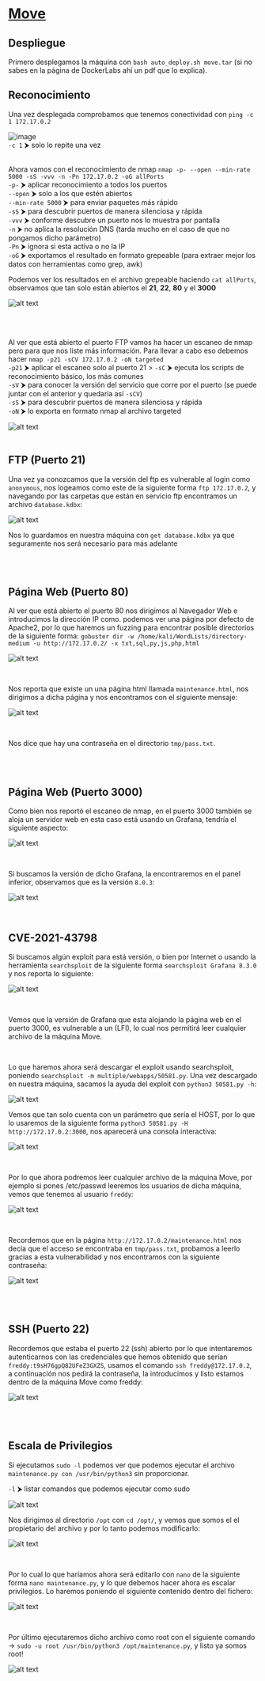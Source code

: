 # [Move](https://dockerlabs.es/)

## Despliegue

Primero desplegamos la máquina con ```bash auto_deploy.sh move.tar``` (si no sabes en la página de DockerLabs ahí un pdf que lo explica).


## Reconocimiento

Una vez desplegada comprobamos que tenemos conectividad con ```ping -c 1 172.17.0.2``` 
<br>

![image](https://github.com/TerrorAterrador/WriteUps/assets/146730674/af4d0189-b640-4576-aca6-3c02c75c9434)
<br>
`-c 1` ⮞ solo lo repite una vez<br>
<br>

Ahora vamos con el reconocimiento de nmap ```nmap -p- --open --min-rate 5000 -sS -vvv -n -Pn 172.17.0.2 -oG allPorts``` <br>
`-p-` ⮞ aplicar reconocimiento a todos los puertos <br>
`--open` ⮞ solo a los que estén abiertos <br>
`--min-rate 5000` ⮞ para enviar paquetes más rápido <br> 
`-sS` ⮞ para descubrir puertos de manera silenciosa y rápida <br> 
`-vvv` ⮞ conforme descubre un puerto nos lo muestra por pantalla <br> 
`-n` ⮞ no aplica la resolución DNS (tarda mucho en el caso de que no pongamos dicho parámetro)<br> 
`-Pn` ⮞ ignora si esta activa o no la IP<br> 
`-oG` ⮞ exportamos el resultado en formato grepeable (para extraer mejor los datos con herramientas como grep, awk)
<br>

Podemos ver los resultados en el archivo grepeable haciendo ```cat allPorts```, observamos que tan solo están abiertos el **21**, **22**, **80** y el **3000**
<br>

![alt text](image.png)

<br>
<br>

Al ver que está abierto el puerto FTP vamos ha hacer un escaneo de nmap pero para que nos liste más información. Para llevar a cabo eso debemos hacer ```nmap -p21 -sCV 172.17.0.2 -oN targeted``` <br>
`-p21` ⮞ aplicar el escaneo solo al puerto 21 >
`-sC` ⮞ ejecuta los scripts de reconocimiento básico, los más comunes <br> 
`-sV` ⮞ para conocer la versión del servicio que corre por el puerto (se puede juntar con el anterior y quedaría así `-sCV`)<br> 
`-sS` ⮞ para descubrir puertos de manera silenciosa y rápida <br> 
`-oN` ⮞ lo exporta en formato nmap al archivo targeted 
<br>

![alt text](image-1.png)
<br>
<br>

## FTP (Puerto 21)

Una vez ya conozcamos que la versión del ftp es vulnerable al login como `anonymous`, nos logeamos como este de la siguiente forma `ftp 172.17.0.2`, y navegando por las carpetas que están en servicio ftp encontramos un archivo `database.kdbx`:
<br>

![alt text](image-2.png)
<br>

Nos lo guardamos en nuestra máquina con `get database.kdbx` ya que seguramente nos será necesario para más adelante

<br>
<br>

## Página Web (Puerto 80)

Al ver que está abierto el puerto 80 nos dirigimos al Navegador Web e introducimos la dirección IP como. podemos ver una página por defecto de Apache2, por lo que haremos un fuzzing para encontrar posible directorios de la siguiente forma: `gobuster dir -w /home/kali/WordLists/directory-medium -u http://172.17.0.2/ -x txt,sql,py,js,php,html`
<br>

![alt text](image-3.png)

<br>

Nos reporta que existe un una página html llamada `maintenance.html`, nos dirigimos a dicha página y nos encontramos con el siguiente mensaje:
<br>

![alt text](image-4.png)

<br>

Nos dice que hay una contraseña en el directorio `tmp/pass.txt`.

<br>
<br>

## Página Web (Puerto 3000)

Como bien nos reportó el escaneo de nmap, en el puerto 3000 también se aloja un servidor web en esta caso está usando un Grafana, tendría el siguiente aspecto:
<br>

![alt text](image-5.png)

<br>

Si buscamos la versión de dicho Grafana, la encontraremos en el panel inferior, observamos que es la versión `8.0.3`:
<br>

![alt text](image-6.png)

<br>


## CVE-2021-43798

Si buscamos algún exploit para está versión, o bien por Internet o usando la herramienta `searchsploit` de la siguiente forma `searchsploit Grafana 8.3.0` y nos reporta lo siguiente:
<br>

![alt text](image-7.png)

<br>

Vemos que la versión de Grafana que esta alojando la página web en el puerto 3000, es vulnerable a un (LFI), lo cual nos permitirá leer cualquier archivo de la máquina Move.

<br>

Lo que haremos ahora será descargar el exploit usando searchsploit, poniendo `searchsploit -m multiple/webapps/50581.py`. Una vez descargado en nuestra máquina, sacamos la ayuda del exploit con `python3 50581.py -h`:
<br>

![alt text](image-8.png)
<br>

Vemos que tan solo cuenta con un parámetro que sería el HOST, por lo que lo usaremos de la siguiente forma `python3 50581.py -H http://172.17.0.2:3000`, nos aparecerá una consola interactiva:
<br>

![alt text](image-10.png)

<br>

Por lo que ahora podremos leer cualquier archivo de la máquina Move, por ejemplo si pones /etc/passwd leeremos los usuarios de dicha máquina, vemos que tenemos al usuario `freddy`:
<br>

![alt text](image-11.png)

<br>

Recordemos que en la página `http://172.17.0.2/maintenance.html` nos decía que el acceso se encontraba en `tmp/pass.txt`, probamos a leerlo gracias a esta vulnerabilidad y nos encontramos con la siguiente contraseña:
<br>

![alt text](image-12.png)

<br>
<br>

## SSH (Puerto 22)

Recordemos que estaba el puerto 22 (ssh) abierto por lo que intentaremos autenticarnos con las credenciales que hemos obtenido que serían `freddy:t9sH76gpQ82UFeZ3GXZS`, usamos el comando `ssh freddy@172.17.0.2`, a continuación nos pedirá la contraseña, la introducimos y listo estamos dentro de la máquina Move como freddy:
<br>

![alt text](image-13.png)

<br>
<br>

## Escala de Privilegios

Si ejecutamos `sudo -l` podemos ver que podemos ejecutar el archivo `maintenance.py con /usr/bin/python3` sin proporcionar.<br>

`-l` ⮞ listar comandos que podemos ejecutar como sudo <br>

![alt text](image-14.png)
<br>

Nos dirigimos al directorio `/opt` con `cd /opt/`, y vemos que somos el el propietario del archivo y por lo tanto podemos modificarlo:
<br>

![alt text](image-15.png)

<br>

Por lo cual lo que haríamos ahora será editarlo con `nano` de la siguiente forma `nano maintenance.py`, y lo que debemos hacer ahora es escalar privilegios. Lo haremos poniendo el siguiente contenido dentro del fichero:
<br>

![alt text](image-16.png)

<br>

Por último ejecutaremos dicho archivo como root con el siguiente comando -> `sudo -u root /usr/bin/python3 /opt/maintenance.py`, y listo ya somos root!
<br>

![alt text](image-17.png)
